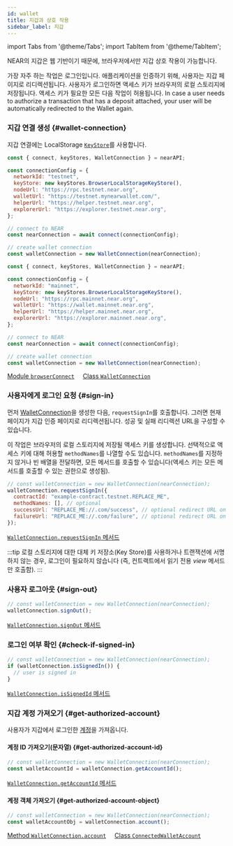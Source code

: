 ```yaml
---
id: wallet
title: 지갑과 상호 작용
sidebar_label: 지갑
---
```


import Tabs from '@theme/Tabs';
import TabItem from '@theme/TabItem';

NEAR의 지갑은 웹 기반이기 때문에, 브라우저에서만 지갑 상호 작용이 가능합니다.

가장 자주 하는 작업은 로그인입니다. 애플리케이션을 인증하기 위해, 사용자는 지갑 페이지로 리디렉션됩니다. 사용자가 로그인하면 액세스 키가 브라우저의 로컬 스토리지에 저장됩니다. 액세스 키가 필요한 모든 다음 작업이 허용됩니다. In case a user needs to authorize a transaction that has a deposit attached, your user will be automatically redirected to the Wallet again.

### 지갑 연결 생성 {#wallet-connection}

지갑 연결에는 LocalStorage [`KeyStore`](/tools/near-api-js/quick-reference#key-store)를 사용합니다.

<Tabs>
<TabItem value="testnet" label="TestNet" default>

```js
const { connect, keyStores, WalletConnection } = nearAPI;

const connectionConfig = {
  networkId: "testnet",
  keyStore: new keyStores.BrowserLocalStorageKeyStore(),
  nodeUrl: "https://rpc.testnet.near.org",
  walletUrl: "https://testnet.mynearwallet.com/",
  helperUrl: "https://helper.testnet.near.org",
  explorerUrl: "https://explorer.testnet.near.org",
};

// connect to NEAR
const nearConnection = await connect(connectionConfig);

// create wallet connection
const walletConnection = new WalletConnection(nearConnection);
```

</TabItem>
<TabItem value="mainnet" label="MainNet">

```js
const { connect, keyStores, WalletConnection } = nearAPI;

const connectionConfig = {
  networkId: "mainnet",
  keyStore: new keyStores.BrowserLocalStorageKeyStore(),
  nodeUrl: "https://rpc.mainnet.near.org",
  walletUrl: "https://wallet.mainnet.near.org",
  helperUrl: "https://helper.mainnet.near.org",
  explorerUrl: "https://explorer.mainnet.near.org",
};

// connect to NEAR
const nearConnection = await connect(connectionConfig);

// create wallet connection
const walletConnection = new WalletConnection(nearConnection);
```

</TabItem>

</Tabs>

[<span class="typedoc-icon typedoc-icon-module"></span> Module `browserConnect`](https://near.github.io/near-api-js/modules/near_api_js.browserConnect.html) &nbsp;&nbsp;&nbsp; [<span class="typedoc-icon typedoc-icon-class"></span> Class `WalletConnection`](https://near.github.io/near-api-js/classes/_near_js_wallet_account.walletAccount.WalletConnection.html)

### 사용자에게 로그인 요청 {#sign-in}

먼저 [WalletConnection](#wallet-connection)을 생성한 다음, `requestSignIn`를 호출합니다. 그러면 현재 페이지가 지갑 인증 페이지로 리디렉션됩니다. 성공 및 실패 리디렉션 URL을 구성할 수 있습니다.

이 작업은 브라우저의 로컬 스토리지에 저장될 액세스 키를 생성합니다. 선택적으로 액세스 키에 대해 허용할 `methodNames`를 나열할 수도 있습니다. `methodNames`를 지정하지 않거나 빈 배열을 전달하면, 모든 메서드를 호출할 수 있습니다(액세스 키는 모든 메서드를 호출할 수 있는 권한으로 생성됨).

```js
// const walletConnection = new WalletConnection(nearConnection);
walletConnection.requestSignIn({
  contractId: "example-contract.testnet.REPLACE_ME",
  methodNames: [], // optional
  successUrl: "REPLACE_ME://.com/success", // optional redirect URL on success
  failureUrl: "REPLACE_ME://.com/failure", // optional redirect URL on failure
});
```

[<span class="typedoc-icon typedoc-icon-method"></span> `WalletConnection.requestSignIn` 메서드](https://near.github.io/near-api-js/classes/_near_js_wallet_account.walletAccount.WalletConnection.html#requestSignIn)

:::tip 로컬 스토리지에 대한 대체 키 저장소(Key Store)를 사용하거나 트랜잭션에 서명하지 않는 경우, 로그인이 필요하지 않습니다 (즉, 컨트랙트에서 읽기 전용 _view_ 메서드 만 호출함). :::

### 사용자 로그아웃 {#sign-out}

```js
// const walletConnection = new WalletConnection(nearConnection);
walletConnection.signOut();
```

[<span class="typedoc-icon typedoc-icon-method"></span> `WalletConnection.signOut` 메서드](https://near.github.io/near-api-js/classes/_near_js_wallet_account.walletAccount.WalletConnection.html#signOut)

### 로그인 여부 확인 {#check-if-signed-in}

```js
// const walletConnection = new WalletConnection(nearConnection);
if (walletConnection.isSignedIn()) {
  // user is signed in
}
```

[<span class="typedoc-icon typedoc-icon-method"></span> `WalletConnection.isSignedId` 메서드](https://near.github.io/near-api-js/classes/_near_js_wallet_account.walletAccount.WalletConnection.html#isSignedIn)

### 지갑 계정 가져오기 {#get-authorized-account}

사용자가 지갑에서 로그인한 [계정](naj-account.md)을 가져옵니다.

#### 계정 ID 가져오기(문자열) {#get-authorized-account-id}

```js
// const walletConnection = new WalletConnection(nearConnection);
const walletAccountId = walletConnection.getAccountId();
```

[<span class="typedoc-icon typedoc-icon-method"></span> `WalletConnection.getAccountId` 메서드](https://near.github.io/near-api-js/classes/_near_js_wallet_account.walletAccount.WalletConnection.html#getAccountId)

#### 계정 객체 가져오기 {#get-authorized-account-object}

```js
// const walletConnection = new WalletConnection(nearConnection);
const walletAccountObj = walletConnection.account();
```

[<span class="typedoc-icon typedoc-icon-method"></span> Method `WalletConnection.account`](https://near.github.io/near-api-js/classes/_near_js_wallet_account.walletAccount.WalletConnection.html#account) &nbsp;&nbsp;&nbsp; [<span class="typedoc-icon typedoc-icon-class"></span> Class `ConnectedWalletAccount`](https://near.github.io/near-api-js/classes/_near_js_wallet_account.walletAccount.ConnectedWalletAccount.html)
